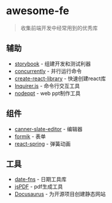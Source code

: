 # awesome-fe

> 收集前端开发中经常用到的优秀库

## 辅助

- [storybook](https://github.com/storybooks/storybook) - 组建开发和测试利器
- [concurrently](https://github.com/kimmobrunfeldt/concurrently) - 并行运行命令
- [create-react-library](https://github.com/transitive-bullshit/create-react-library) - 快速创建react库
- [Inquirer.js](https://github.com/SBoudrias/Inquirer.js) - 命令行交互工具
- [nodeppt](https://github.com/ksky521/nodeppt) - web ppt制作工具

## 组件

- [canner-slate-editor](https://github.com/Canner/canner-slate-editor) - 编辑器
- [formik](https://github.com/jaredpalmer/formik) - 表单
- [react-spring](https://github.com/react-spring/react-spring) - 弹簧动画

## 工具

- [date-fns](https://github.com/date-fns/date-fns) - 日期工具库
- [jsPDF](https://github.com/MrRio/jsPDF) - pdf生成工具
- [Docusaurus](https://github.com/facebook/Docusaurus) - 为开源项目创建静态网站
